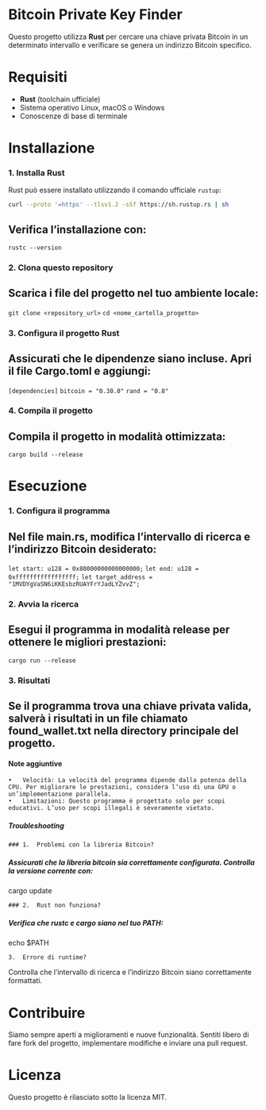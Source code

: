 # Bitcoin Private Key Finder

Questo progetto utilizza **Rust** per cercare una chiave privata Bitcoin in un determinato intervallo e verificare se genera un indirizzo Bitcoin specifico.

# Requisiti

- **Rust** (toolchain ufficiale)
- Sistema operativo Linux, macOS o Windows
- Conoscenze di base di terminale

# Installazione

### 1. Installa Rust
Rust può essere installato utilizzando il comando ufficiale `rustup`:

```bash
curl --proto '=https' --tlsv1.2 -sSf https://sh.rustup.rs | sh
```
## Verifica l’installazione con:

```rustc --version```

### 2. Clona questo repository

## Scarica i file del progetto nel tuo ambiente locale:

```git clone <repository_url>```
```cd <nome_cartella_progetto>```

### 3. Configura il progetto Rust

## Assicurati che le dipendenze siano incluse. Apri il file Cargo.toml e aggiungi:

```[dependencies]```
```bitcoin = "0.30.0"```
```rand = "0.8"```

### 4. Compila il progetto

## Compila il progetto in modalità ottimizzata:

```cargo build --release```

# Esecuzione

### 1. Configura il programma

## Nel file main.rs, modifica l’intervallo di ricerca e l’indirizzo Bitcoin desiderato:

```let start: u128 = 0x80000000000000000;```
```let end: u128 = 0xfffffffffffffffff;```
```let target_address = "1MVDYgVaSN6iKKEsbzRUAYFrYJadLYZvvZ";```

### 2. Avvia la ricerca

## Esegui il programma in modalità release per ottenere le migliori prestazioni:

```cargo run --release```

### 3. Risultati

## Se il programma trova una chiave privata valida, salverà i risultati in un file chiamato found_wallet.txt nella directory principale del progetto.

#### Note aggiuntive
	•	Velocità: La velocità del programma dipende dalla potenza della CPU. Per migliorare le prestazioni, considera l’uso di una GPU o un’implementazione parallela.
	•	Limitazioni: Questo programma è progettato solo per scopi educativi. L’uso per scopi illegali è severamente vietato.

##### Troubleshooting
	### 1.	Problemi con la libreria Bitcoin?
##### Assicurati che la libreria bitcoin sia correttamente configurata. Controlla la versione corrente con:

cargo update


	### 2.	Rust non funziona?
##### Verifica che rustc e cargo siano nel tuo PATH:

echo $PATH


	3.	Errore di runtime?
Controlla che l’intervallo di ricerca e l’indirizzo Bitcoin siano correttamente formattati.

# Contribuire

Siamo sempre aperti a miglioramenti e nuove funzionalità. Sentiti libero di fare fork del progetto, implementare modifiche e inviare una pull request.

# Licenza

Questo progetto è rilasciato sotto la licenza MIT.

